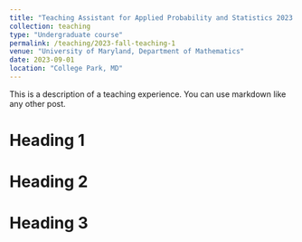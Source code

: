 ```yaml
---
title: "Teaching Assistant for Applied Probability and Statistics 2023 Fall"
collection: teaching
type: "Undergraduate course"
permalink: /teaching/2023-fall-teaching-1
venue: "University of Maryland, Department of Mathematics"
date: 2023-09-01
location: "College Park, MD"
---
```


This is a description of a teaching experience. You can use markdown like any other post.

Heading 1
======

Heading 2
======

Heading 3
======